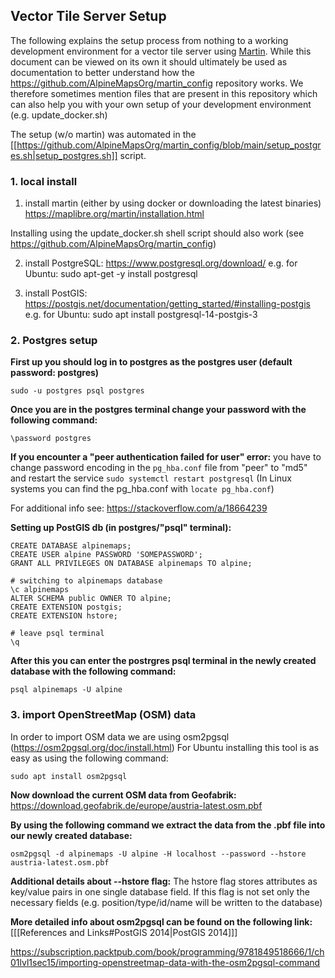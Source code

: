 ## Vector Tile Server Setup
The following explains the setup process from nothing to a working development environment for a vector tile server using [Martin](https://github.com/maplibre/martin). While this document can be viewed on its own it should ultimately be used as documentation to better understand how the https://github.com/AlpineMapsOrg/martin_config repository works. We therefore sometimes mention files that are present in this repository which can also help you with your own setup of your development environment (e.g. update\_docker.sh)

The setup (w/o martin) was automated in the [[https://github.com/AlpineMapsOrg/martin_config/blob/main/setup_postgres.sh|setup_postgres.sh]] script.
### 1. local install
1. install martin (either by using docker or downloading the latest binaries)
https://maplibre.org/martin/installation.html

Installing using the update\_docker.sh shell script should also work (see https://github.com/AlpineMapsOrg/martin_config)

2. install PostgreSQL:
https://www.postgresql.org/download/
e.g. for Ubuntu:
	sudo apt-get -y install postgresql

3. install PostGIS:
https://postgis.net/documentation/getting_started/#installing-postgis
e.g. for Ubuntu:
	sudo apt install postgresql-14-postgis-3

### 2. Postgres setup

**First up you should log in to postgres as the postgres user (default password: postgres)**
```
sudo -u postgres psql postgres
```

**Once you are in the postgres terminal change your password with the following command:**
```
\password postgres
```

**If you encounter a "peer authentication failed for user" error:**
you have to change password encoding in the `pg_hba.conf` file from "peer" to "md5" and restart the service `sudo systemctl restart postgresql`
(In Linux systems you can find the pg\_hba.conf with `locate pg_hba.conf`)

For additional info see: https://stackoverflow.com/a/18664239

**Setting up PostGIS db (in postgres/"psql" terminal):**
```
CREATE DATABASE alpinemaps;
CREATE USER alpine PASSWORD 'SOMEPASSWORD';
GRANT ALL PRIVILEGES ON DATABASE alpinemaps TO alpine;

# switching to alpinemaps database
\c alpinemaps
ALTER SCHEMA public OWNER TO alpine;
CREATE EXTENSION postgis;
CREATE EXTENSION hstore;

# leave psql terminal
\q 
```

**After this you can enter the postrgres psql terminal in the newly created database with the following command:**
```
psql alpinemaps -U alpine 
```

### 3. import OpenStreetMap (OSM) data

In order to import OSM data we are using osm2pgsql (https://osm2pgsql.org/doc/install.html)
For Ubuntu installing this tool is as easy as using the following command:
```
sudo apt install osm2pgsql
```

**Now download the current OSM data from Geofabrik:**
https://download.geofabrik.de/europe/austria-latest.osm.pbf

**By using the following command we extract the data from the .pbf file into our newly created database:**
```
osm2pgsql -d alpinemaps -U alpine -H localhost --password --hstore austria-latest.osm.pbf
```

**Additional details about --hstore flag:**
The hstore flag stores attributes as key/value pairs in one single database field. If this flag is not set only the necessary fields (e.g. position/type/id/name will be written to the database)

**More detailed info about osm2pgsql can be found on the following link:** \[[[References and Links#PostGIS 2014|PostGIS 2014]]\]

https://subscription.packtpub.com/book/programming/9781849518666/1/ch01lvl1sec15/importing-openstreetmap-data-with-the-osm2pgsql-command
